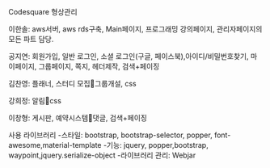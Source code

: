 Codesquare 형상관리

이한솔: aws서버, aws rds구축, Main페이지, 프로그래밍 강의페이지, 관리자페이지의 모든 파트 담당. 

공지연: 회원가입, 일반 로그인, 소셜 로그인(구글, 페이스북),아이디/비밀번호찾기, 마이페이지, 그룹페이지, 쪽지, 헤더제작, 검색+페이징 

김찬영: 플래너, 스터디 모집그룹개설, css

강희정: 알림css

이창형: 게시판, 예약시스템댓글, 검색+페이징


사용 라이브러리
-스타일: bootstrap, bootstrap-selector, popper, font-awesome,material-template
-기능: jquery, popper,bootstrap, waypoint,jquery.serialize-object
-라이브러리 관리: Webjar
